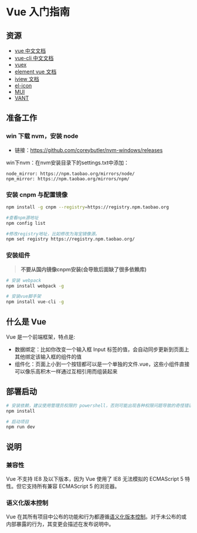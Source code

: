 # Vue 入门指南

## 资源

- [vue 中文文档](https://cn.vuejs.org/v2/guide/)
- [vue-cli 中文文档](https://cli.vuejs.org/zh/guide)
- [vuex](https://vuex.vuejs.org/zh/)
- [element vue 文档](https://element.eleme.io/#/zh-CN)
- [iview 文档](https://www.iviewui.com/docs/introduce)
- [el-icon](https://element.eleme.io/#/zh-CN/component/icon)
- [MUI](https://dev.dcloud.net.cn/mui/)
- [VANT](https://youzan.github.io/vant/#/zh-CN/intro)

## 准备工作

### win 下载 nvm，安装 node
* 链接：https://github.com/coreybutler/nvm-windows/releases

win下nvm：在nvm安装目录下的settings.txt中添加：

```
node_mirror: https://npm.taobao.org/mirrors/node/
npm_mirror: https://npm.taobao.org/mirrors/npm/
```

### 安装 cnpm 与配置镜像

```bash
npm install -g cnpm --registry=https://registry.npm.taobao.org

#查看npm源地址
npm config list

#修改registry地址，比如修改为淘宝镜像源。
npm set registry https://registry.npm.taobao.org/
```

### 安装组件

>**不要从国内镜像cnpm安装(会导致后面缺了很多依赖库)**

```bash
# 安装 webpack
npm install webpack -g

# 安装vue脚手架
npm install vue-cli -g
```

## 什么是 Vue

Vue 是一个前端框架，特点是:

- 数据绑定：比如你改变一个输入框 Input 标签的值，会自动同步更新到页面上其他绑定该输入框的组件的值
- 组件化：页面上小到一个按钮都可以是一个单独的文件.vue，这些小组件直接可以像乐高积木一样通过互相引用而组装起来

## 部署启动

```bash
# 安装依赖，建议使用管理员权限的 powershell，否则可能出现各种权限问题导致的奇怪错误
npm install

# 启动项目
npm run dev
```

## 说明

### 兼容性

Vue 不支持 IE8 及以下版本，因为 Vue 使用了 IE8 无法模拟的 ECMAScript 5 特性。但它支持所有兼容 ECMAScript 5 的浏览器。

### 语义化版本控制

Vue 在其所有项目中公布的功能和行为都遵循[语义化版本控制](https://semver.org/lang/zh-CN/)。对于未公布的或内部暴露的行为，其变更会描述在发布说明中。

### 